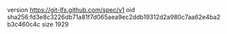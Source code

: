 version https://git-lfs.github.com/spec/v1
oid sha256:fd3e8c3226db71a81f7d065aea9ec2ddb19312d2a980c7aa62e4ba2b3c460c4c
size 1929
